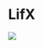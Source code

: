 # LifX

<a href="https://top.gg/bot/922489691020873758">
  <img src="https://top.gg/api/widget/owner/922489691020873758.svg">
</a>
